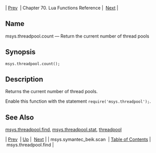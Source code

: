 | [Prev](lua.ref.msys.symantec_beik.scan)  | Chapter 70. Lua Functions Reference |  [Next](lua.ref.msys.threadpool.find) |

<a name="lua.ref.msys.threadpool.count"></a>
## Name

msys.threadpool.count — Return the current number of thread pools

<a name="idp18453456"></a>
## Synopsis

`msys.threadpool.count();`

<a name="idp18455664"></a>
## Description

Returns the current number of thread pools.

Enable this function with the statement `require('msys.threadpool');`.

<a name="idp18458464"></a>
## See Also

[msys.threadpool.find](lua.ref.msys.threadpool.find "msys.threadpool.find"), [msys.threadpool.stat](lua.ref.msys.threadpool.stat "msys.threadpool.stat"), [threadpool](conf.ref.threadpool "threadpool")

| [Prev](lua.ref.msys.symantec_beik.scan)  | [Up](lua.function.details) |  [Next](lua.ref.msys.threadpool.find) |
| msys.symantec_beik.scan  | [Table of Contents](index) |  msys.threadpool.find |

